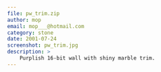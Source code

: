 ```yaml
---
file: pw_trim.zip
author: mop
email: mop___@hotmail.com
category: stone
date: 2001-07-24
screenshot: pw_trim.jpg
description: >
    Purplish 16-bit wall with shiny marble trim.
---
```

